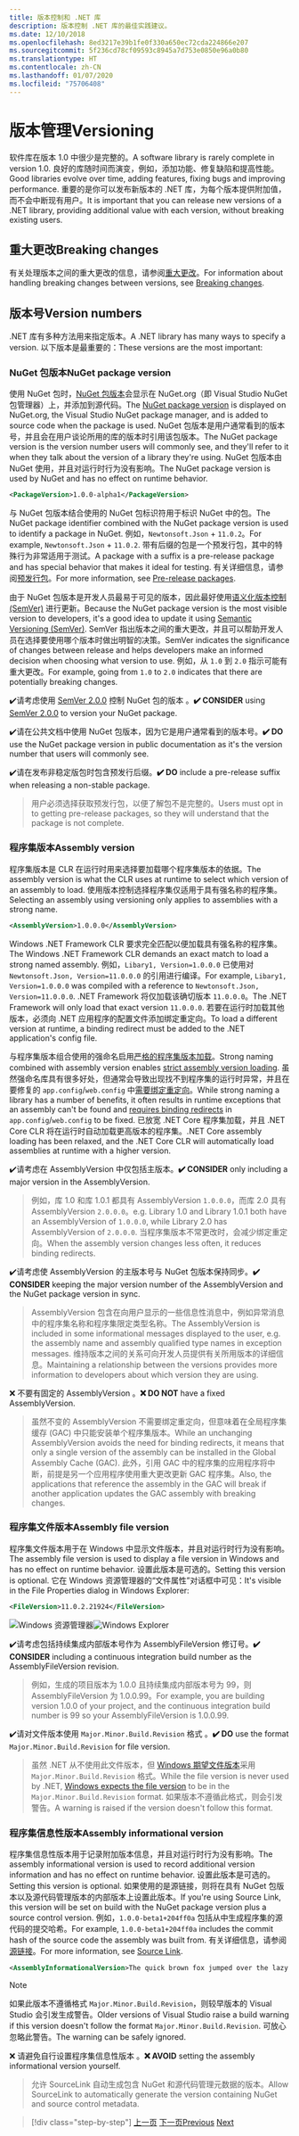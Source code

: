 ```yaml
---
title: 版本控制和 .NET 库
description: 版本控制 .NET 库的最佳实践建议。
ms.date: 12/10/2018
ms.openlocfilehash: 8ed3217e39b1fe0f330a650ec72cda224866e207
ms.sourcegitcommit: 5f236cd78cf09593c8945a7d753e0850e96a0b80
ms.translationtype: HT
ms.contentlocale: zh-CN
ms.lasthandoff: 01/07/2020
ms.locfileid: "75706408"
---
```

# <a name="versioning"></a><span data-ttu-id="088a5-103">版本管理</span><span class="sxs-lookup"><span data-stu-id="088a5-103">Versioning</span></span>

<span data-ttu-id="088a5-104">软件库在版本 1.0 中很少是完整的。</span><span class="sxs-lookup"><span data-stu-id="088a5-104">A software library is rarely complete in version 1.0.</span></span> <span data-ttu-id="088a5-105">良好的库随时间而演变，例如，添加功能、修复缺陷和提高性能。</span><span class="sxs-lookup"><span data-stu-id="088a5-105">Good libraries evolve over time, adding features, fixing bugs and improving performance.</span></span> <span data-ttu-id="088a5-106">重要的是你可以发布新版本的 .NET 库，为每个版本提供附加值，而不会中断现有用户。</span><span class="sxs-lookup"><span data-stu-id="088a5-106">It is important that you can release new versions of a .NET library, providing additional value with each version, without breaking existing users.</span></span>

## <a name="breaking-changes"></a><span data-ttu-id="088a5-107">重大更改</span><span class="sxs-lookup"><span data-stu-id="088a5-107">Breaking changes</span></span>

<span data-ttu-id="088a5-108">有关处理版本之间的重大更改的信息，请参阅[重大更改](./breaking-changes.md)。</span><span class="sxs-lookup"><span data-stu-id="088a5-108">For information about handling breaking changes between versions, see [Breaking changes](./breaking-changes.md).</span></span>

## <a name="version-numbers"></a><span data-ttu-id="088a5-109">版本号</span><span class="sxs-lookup"><span data-stu-id="088a5-109">Version numbers</span></span>

<span data-ttu-id="088a5-110">.NET 库有多种方法用来指定版本。</span><span class="sxs-lookup"><span data-stu-id="088a5-110">A .NET library has many ways to specify a version.</span></span> <span data-ttu-id="088a5-111">以下版本是最重要的：</span><span class="sxs-lookup"><span data-stu-id="088a5-111">These versions are the most important:</span></span>

### <a name="nuget-package-version"></a><span data-ttu-id="088a5-112">NuGet 包版本</span><span class="sxs-lookup"><span data-stu-id="088a5-112">NuGet package version</span></span>

<span data-ttu-id="088a5-113">使用 NuGet 包时，[NuGet 包版本](/nuget/reference/package-versioning)会显示在 NuGet.org（即 Visual Studio NuGet 包管理器）上，并添加到源代码。</span><span class="sxs-lookup"><span data-stu-id="088a5-113">The [NuGet package version](/nuget/reference/package-versioning) is displayed on NuGet.org, the Visual Studio NuGet package manager, and is added to source code when the package is used.</span></span> <span data-ttu-id="088a5-114">NuGet 包版本是用户通常看到的版本号，并且会在用户谈论所用的库的版本时引用该包版本。</span><span class="sxs-lookup"><span data-stu-id="088a5-114">The NuGet package version is the version number users will commonly see, and they'll refer to it when they talk about the version of a library they're using.</span></span> <span data-ttu-id="088a5-115">NuGet 包版本由 NuGet 使用，并且对运行时行为没有影响。</span><span class="sxs-lookup"><span data-stu-id="088a5-115">The NuGet package version is used by NuGet and has no effect on runtime behavior.</span></span>

```xml
<PackageVersion>1.0.0-alpha1</PackageVersion>
```

<span data-ttu-id="088a5-116">与 NuGet 包版本结合使用的 NuGet 包标识符用于标识 NuGet 中的包。</span><span class="sxs-lookup"><span data-stu-id="088a5-116">The NuGet package identifier combined with the NuGet package version is used to identify a package in NuGet.</span></span> <span data-ttu-id="088a5-117">例如，`Newtonsoft.Json` + `11.0.2`。</span><span class="sxs-lookup"><span data-stu-id="088a5-117">For example, `Newtonsoft.Json` + `11.0.2`.</span></span> <span data-ttu-id="088a5-118">带有后缀的包是一个预发行包，其中的特殊行为非常适用于测试。</span><span class="sxs-lookup"><span data-stu-id="088a5-118">A package with a suffix is a pre-release package and has special behavior that makes it ideal for testing.</span></span> <span data-ttu-id="088a5-119">有关详细信息，请参阅[预发行包](./nuget.md#pre-release-packages)。</span><span class="sxs-lookup"><span data-stu-id="088a5-119">For more information, see [Pre-release packages](./nuget.md#pre-release-packages).</span></span>

<span data-ttu-id="088a5-120">由于 NuGet 包版本是开发人员最易于可见的版本，因此最好使用[语义化版本控制 (SemVer)](https://semver.org/) 进行更新。</span><span class="sxs-lookup"><span data-stu-id="088a5-120">Because the NuGet package version is the most visible version to developers, it's a good idea to update it using [Semantic Versioning (SemVer)](https://semver.org/).</span></span> <span data-ttu-id="088a5-121">SemVer 指出版本之间的重大更改，并且可以帮助开发人员在选择要使用哪个版本时做出明智的决策。</span><span class="sxs-lookup"><span data-stu-id="088a5-121">SemVer indicates the significance of changes between release and helps developers make an informed decision when choosing what version to use.</span></span> <span data-ttu-id="088a5-122">例如，从 `1.0` 到 `2.0` 指示可能有重大更改。</span><span class="sxs-lookup"><span data-stu-id="088a5-122">For example, going from `1.0` to `2.0` indicates that there are potentially breaking changes.</span></span>

<span data-ttu-id="088a5-123">✔️请考虑使用 [SemVer 2.0.0](https://semver.org/) 控制 NuGet 包的版本  。</span><span class="sxs-lookup"><span data-stu-id="088a5-123">**✔️ CONSIDER** using [SemVer 2.0.0](https://semver.org/) to version your NuGet package.</span></span>

<span data-ttu-id="088a5-124"> ✔️请在公共文档中使用 NuGet 包版本，因为它是用户通常看到的版本号。</span><span class="sxs-lookup"><span data-stu-id="088a5-124">**✔️ DO** use the NuGet package version in public documentation as it's the version number that users will commonly see.</span></span>

<span data-ttu-id="088a5-125"> ✔️请在发布非稳定版包时包含预发行后缀。</span><span class="sxs-lookup"><span data-stu-id="088a5-125">**✔️ DO** include a pre-release suffix when releasing a non-stable package.</span></span>

> <span data-ttu-id="088a5-126">用户必须选择获取预发行包，以便了解包不是完整的。</span><span class="sxs-lookup"><span data-stu-id="088a5-126">Users must opt in to getting pre-release packages, so they will understand that the package is not complete.</span></span>

### <a name="assembly-version"></a><span data-ttu-id="088a5-127">程序集版本</span><span class="sxs-lookup"><span data-stu-id="088a5-127">Assembly version</span></span>

<span data-ttu-id="088a5-128">程序集版本是 CLR 在运行时用来选择要加载哪个程序集版本的依据。</span><span class="sxs-lookup"><span data-stu-id="088a5-128">The assembly version is what the CLR uses at runtime to select which version of an assembly to load.</span></span> <span data-ttu-id="088a5-129">使用版本控制选择程序集仅适用于具有强名称的程序集。</span><span class="sxs-lookup"><span data-stu-id="088a5-129">Selecting an assembly using versioning only applies to assemblies with a strong name.</span></span>

```xml
<AssemblyVersion>1.0.0.0</AssemblyVersion>
```

<span data-ttu-id="088a5-130">Windows .NET Framework CLR 要求完全匹配以便加载具有强名称的程序集。</span><span class="sxs-lookup"><span data-stu-id="088a5-130">The Windows .NET Framework CLR demands an exact match to load a strong named assembly.</span></span> <span data-ttu-id="088a5-131">例如，`Libary1, Version=1.0.0.0` 已使用对 `Newtonsoft.Json, Version=11.0.0.0` 的引用进行编译。</span><span class="sxs-lookup"><span data-stu-id="088a5-131">For example, `Libary1, Version=1.0.0.0` was compiled with a reference to `Newtonsoft.Json, Version=11.0.0.0`.</span></span> <span data-ttu-id="088a5-132">.NET Framework 将仅加载该确切版本 `11.0.0.0`。</span><span class="sxs-lookup"><span data-stu-id="088a5-132">The .NET Framework will only load that exact version `11.0.0.0`.</span></span> <span data-ttu-id="088a5-133">若要在运行时加载其他版本，必须向 .NET 应用程序的配置文件添加绑定重定向。</span><span class="sxs-lookup"><span data-stu-id="088a5-133">To load a different version at runtime, a binding redirect must be added to the .NET application's config file.</span></span>

<span data-ttu-id="088a5-134">与程序集版本组合使用的强命名启用[严格的程序集版本加载](../assembly/versioning.md)。</span><span class="sxs-lookup"><span data-stu-id="088a5-134">Strong naming combined with assembly version enables [strict assembly version loading](../assembly/versioning.md).</span></span> <span data-ttu-id="088a5-135">虽然强命名库具有很多好处，但通常会导致出现找不到程序集的运行时异常，并且在要修复的 `app.config`/`web.config` 中[需要绑定重定向](../../framework/configure-apps/redirect-assembly-versions.md)。</span><span class="sxs-lookup"><span data-stu-id="088a5-135">While strong naming a library has a number of benefits, it often results in runtime exceptions that an assembly can't be found and [requires binding redirects](../../framework/configure-apps/redirect-assembly-versions.md) in `app.config`/`web.config` to be fixed.</span></span> <span data-ttu-id="088a5-136">已放宽 .NET Core 程序集加载，并且 .NET Core CLR 将在运行时自动加载更高版本的程序集。</span><span class="sxs-lookup"><span data-stu-id="088a5-136">.NET Core assembly loading has been relaxed, and the .NET Core CLR will automatically load assemblies at runtime with a higher version.</span></span>

<span data-ttu-id="088a5-137"> ✔️请考虑在 AssemblyVersion 中仅包括主版本。</span><span class="sxs-lookup"><span data-stu-id="088a5-137">**✔️ CONSIDER** only including a major version in the AssemblyVersion.</span></span>

> <span data-ttu-id="088a5-138">例如，库 1.0 和库 1.0.1 都具有 AssemblyVersion `1.0.0.0`，而库 2.0 具有 AssemblyVersion `2.0.0.0`。</span><span class="sxs-lookup"><span data-stu-id="088a5-138">e.g. Library 1.0 and Library 1.0.1 both have an AssemblyVersion of `1.0.0.0`, while Library 2.0 has AssemblyVersion of `2.0.0.0`.</span></span> <span data-ttu-id="088a5-139">当程序集版本不常更改时，会减少绑定重定向。</span><span class="sxs-lookup"><span data-stu-id="088a5-139">When the assembly version changes less often, it reduces binding redirects.</span></span>

<span data-ttu-id="088a5-140"> ✔️请考虑使 AssemblyVersion 的主版本号与 NuGet 包版本保持同步。</span><span class="sxs-lookup"><span data-stu-id="088a5-140">**✔️ CONSIDER** keeping the major version number of the AssemblyVersion and the NuGet package version in sync.</span></span>

> <span data-ttu-id="088a5-141">AssemblyVersion 包含在向用户显示的一些信息性消息中，例如异常消息中的程序集名称和程序集限定类型名称。</span><span class="sxs-lookup"><span data-stu-id="088a5-141">The AssemblyVersion is included in some informational messages displayed to the user, e.g. the assembly name and assembly qualified type names in exception messages.</span></span> <span data-ttu-id="088a5-142">维持版本之间的关系可向开发人员提供有关所用版本的详细信息。</span><span class="sxs-lookup"><span data-stu-id="088a5-142">Maintaining a relationship between the versions provides more information to developers about which version they are using.</span></span>

<span data-ttu-id="088a5-143">❌ 不要有固定的 AssemblyVersion  。</span><span class="sxs-lookup"><span data-stu-id="088a5-143">**❌ DO NOT** have a fixed AssemblyVersion.</span></span>

> <span data-ttu-id="088a5-144">虽然不变的 AssemblyVersion 不需要绑定重定向，但意味着在全局程序集缓存 (GAC) 中只能安装单个程序集版本。</span><span class="sxs-lookup"><span data-stu-id="088a5-144">While an unchanging AssemblyVersion avoids the need for binding redirects, it means that only a single version of the assembly can be installed in the Global Assembly Cache (GAC).</span></span> <span data-ttu-id="088a5-145">此外，引用 GAC 中的程序集的应用程序将中断，前提是另一个应用程序使用重大更改更新 GAC 程序集。</span><span class="sxs-lookup"><span data-stu-id="088a5-145">Also, the applications that reference the assembly in the GAC will break if another application updates the GAC assembly with breaking changes.</span></span>

### <a name="assembly-file-version"></a><span data-ttu-id="088a5-146">程序集文件版本</span><span class="sxs-lookup"><span data-stu-id="088a5-146">Assembly file version</span></span>

<span data-ttu-id="088a5-147">程序集文件版本用于在 Windows 中显示文件版本，并且对运行时行为没有影响。</span><span class="sxs-lookup"><span data-stu-id="088a5-147">The assembly file version is used to display a file version in Windows and has no effect on runtime behavior.</span></span> <span data-ttu-id="088a5-148">设置此版本是可选的。</span><span class="sxs-lookup"><span data-stu-id="088a5-148">Setting this version is optional.</span></span> <span data-ttu-id="088a5-149">它在 Windows 资源管理器的“文件属性”对话框中可见：</span><span class="sxs-lookup"><span data-stu-id="088a5-149">It's visible in the File Properties dialog in Windows Explorer:</span></span>

```xml
<FileVersion>11.0.2.21924</FileVersion>
```

<span data-ttu-id="088a5-150">![Windows 资源管理器](./media/versioning/win-properties.png "Windows 资源管理器")</span><span class="sxs-lookup"><span data-stu-id="088a5-150">![Windows Explorer](./media/versioning/win-properties.png "Windows Explorer")</span></span>

<span data-ttu-id="088a5-151"> ✔️请考虑包括持续集成内部版本号作为 AssemblyFileVersion 修订号。</span><span class="sxs-lookup"><span data-stu-id="088a5-151">**✔️ CONSIDER** including a continuous integration build number as the AssemblyFileVersion revision.</span></span>

> <span data-ttu-id="088a5-152">例如，生成的项目版本为 1.0.0 且持续集成内部版本号为 99，则 AssemblyFileVersion 为 1.0.0.99。</span><span class="sxs-lookup"><span data-stu-id="088a5-152">For example, you are building version 1.0.0 of your project, and the continuous integration build number is 99 so your AssemblyFileVersion is 1.0.0.99.</span></span>

<span data-ttu-id="088a5-153">✔️请对文件版本使用 `Major.Minor.Build.Revision` 格式  。</span><span class="sxs-lookup"><span data-stu-id="088a5-153">**✔️ DO** use the format `Major.Minor.Build.Revision` for file version.</span></span>

> <span data-ttu-id="088a5-154">虽然 .NET 从不使用此文件版本，但 [Windows 期望文件版本](/windows/desktop/menurc/versioninfo-resource)采用 `Major.Minor.Build.Revision` 格式。</span><span class="sxs-lookup"><span data-stu-id="088a5-154">While the file version is never used by .NET, [Windows expects the file version](/windows/desktop/menurc/versioninfo-resource) to be in the `Major.Minor.Build.Revision` format.</span></span> <span data-ttu-id="088a5-155">如果版本不遵循此格式，则会引发警告。</span><span class="sxs-lookup"><span data-stu-id="088a5-155">A warning is raised if the version doesn't follow this format.</span></span>

### <a name="assembly-informational-version"></a><span data-ttu-id="088a5-156">程序集信息性版本</span><span class="sxs-lookup"><span data-stu-id="088a5-156">Assembly informational version</span></span>

<span data-ttu-id="088a5-157">程序集信息性版本用于记录附加版本信息，并且对运行时行为没有影响。</span><span class="sxs-lookup"><span data-stu-id="088a5-157">The assembly informational version is used to record additional version information and has no effect on runtime behavior.</span></span> <span data-ttu-id="088a5-158">设置此版本是可选的。</span><span class="sxs-lookup"><span data-stu-id="088a5-158">Setting this version is optional.</span></span> <span data-ttu-id="088a5-159">如果使用的是源链接，则将在具有 NuGet 包版本以及源代码管理版本的内部版本上设置此版本。</span><span class="sxs-lookup"><span data-stu-id="088a5-159">If you're using Source Link, this version will be set on build with the NuGet package version plus a source control version.</span></span> <span data-ttu-id="088a5-160">例如，`1.0.0-beta1+204ff0a` 包括从中生成程序集的源代码的提交哈希。</span><span class="sxs-lookup"><span data-stu-id="088a5-160">For example, `1.0.0-beta1+204ff0a` includes the commit hash of the source code the assembly was built from.</span></span> <span data-ttu-id="088a5-161">有关详细信息，请参阅[源链接](./sourcelink.md)。</span><span class="sxs-lookup"><span data-stu-id="088a5-161">For more information, see [Source Link](./sourcelink.md).</span></span>

```xml
<AssemblyInformationalVersion>The quick brown fox jumped over the lazy dog.</AssemblyInformationalVersion>
```

> [!NOTE]
> <span data-ttu-id="088a5-162">如果此版本不遵循格式 `Major.Minor.Build.Revision`，则较早版本的 Visual Studio 会引发生成警告。</span><span class="sxs-lookup"><span data-stu-id="088a5-162">Older versions of Visual Studio raise a build warning if this version doesn't follow the format `Major.Minor.Build.Revision`.</span></span> <span data-ttu-id="088a5-163">可放心忽略此警告。</span><span class="sxs-lookup"><span data-stu-id="088a5-163">The warning can be safely ignored.</span></span>

<span data-ttu-id="088a5-164">❌ 请避免自行设置程序集信息性版本  。</span><span class="sxs-lookup"><span data-stu-id="088a5-164">**❌ AVOID** setting the assembly informational version yourself.</span></span>

> <span data-ttu-id="088a5-165">允许 SourceLink 自动生成包含 NuGet 和源代码管理元数据的版本。</span><span class="sxs-lookup"><span data-stu-id="088a5-165">Allow SourceLink to automatically generate the version containing NuGet and source control metadata.</span></span>

>[!div class="step-by-step"]
><span data-ttu-id="088a5-166">[上一页](publish-nuget-package.md)
>[下一页](breaking-changes.md)</span><span class="sxs-lookup"><span data-stu-id="088a5-166">[Previous](publish-nuget-package.md)
[Next](breaking-changes.md)</span></span>
